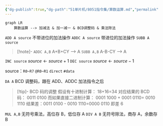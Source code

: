 ```yaml
---
{"dg-publish":true,"dg-path":"51单片机/8051指令集/算数运算.md","permalink":"/51单片机/8051指令集/算数运算/","dgPassFrontmatter":true,"noteIcon":"","created":"2024-05-21T15:20:28.604+08:00","updated":"2024-05-27T00:23:12.847+08:00"}
---
```



```mermaid
graph LR
	算数运算 --> 加减法 & 加一减一 & BCD调整码 & 乘法除法
```


`ADD A source`    不带进位的加法操作
`ADDC A source`  带进位的加法操作
`SUBB A source`

>[!note]- 
> `ADDC A,B`  A+B+CY --> A
> `SUBB A,B`  A-B-CY --> A

`INC source`  $source\leftarrow  source+1$
`DEC source`   $source\leftarrow  source-1$

source：`R0~R7`  `@R0~R1`  `direct`  `#data`



`DA A` BCD 调整码，跟在 ADD、ADDC 加法指令之后

>[!tip]- BCD 码的调整
>假设有十进制计算：
>18+16=34  对应结果的 BCD码： 0011 0100
>而如果直接二进制计算：
>0001 1000  +  0001 0110= 0010 1110
>结果差：0011 0100 - 0010 1110=0000 0110
>即差 6

`MUL A,B`   无符号乘法，高位存 B，低位存 A
`DIV A B`   无符号除法，商存 A，余数存 B



